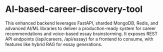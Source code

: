 # AI-based-career-discovery-tool
This enhanced backend leverages FastAPI, sharded MongoDB, Redis, and advanced AI/ML libraries to deliver a production-ready system for career recommendations and voice-based essay brainstorming. It exposes REST API endpoints (/api/careers, /api/essay) for a frontend to consume, with features like hybrid RAG for essay generations.
